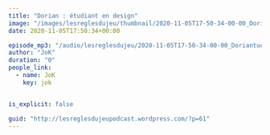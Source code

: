 ```yaml
---
title: "Dorian : étudiant en design"
image: "/images/lesreglesdujeu/thumbnail/2020-11-05T17-50-34-00-00_Doriantudiantendesign.jpg"
date: 2020-11-05T17:50:34+00:00

episode_mp3: "/audio/lesreglesdujeu/2020-11-05T17-50-34-00-00_Doriantudiantendesign.mp3"
author: "JoK"
duration: "0"
people_link: 
  - name: JoK
    key: jok


is_explicit: false

guid: "http://lesreglesdujeupodcast.wordpress.com/?p=61"
---
```


<PodcastHeader/>

<!-- ECRIRE LA DESCRIPTION DE L'EPISODE SOUS CETTE LIGNE -->

<img src="/resources/lesreglesdujeu/2020-11-05T17-50-34-00-00_Doriantudiantendesign/dorian.jpg" alt="">



 
<a href="" rel="nofollow"></a>
 


